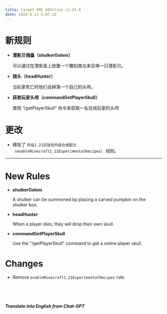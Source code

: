 ```yaml
---
title: Carpet AMS Addition v2.43.0
date: 2024-5-13 5:07:15
---
```


# 新规则

- **潜影贝傀儡（shulkerGolem）**

  可以通过在潜影盒上放置一个雕刻南瓜来召唤一只潜影贝。
  
- **猎头（headHunter）**

  当玩家死亡时他们会掉落一个自己的头颅。
  
- **获取玩家头颅（commandGetPlayerSkull）**
  
  使用 “/getPlayerSkull” 命令来获取一名在线玩家的头颅



# 更改

- 移除了 `开启1.21实验性内容合成配方（enableMinecraft1_21ExperimentalRecipes）` 规则。



---



# New Rules

- **shulkerGolem**

  A shulker can be summoned by placing a carved pumpkin on the shulker box.

- **headHunter**

  When a player dies, they will drop their own skull.

- **commandGetPlayerSkull**

  Use the "/getPlayerSkull" command to get a online player skull.



# Changes

- Remove `enableMinecraft1_21ExperimentalRecipes` rule.

&emsp;

&emsp;

***Translate into English from Chat-GPT***

